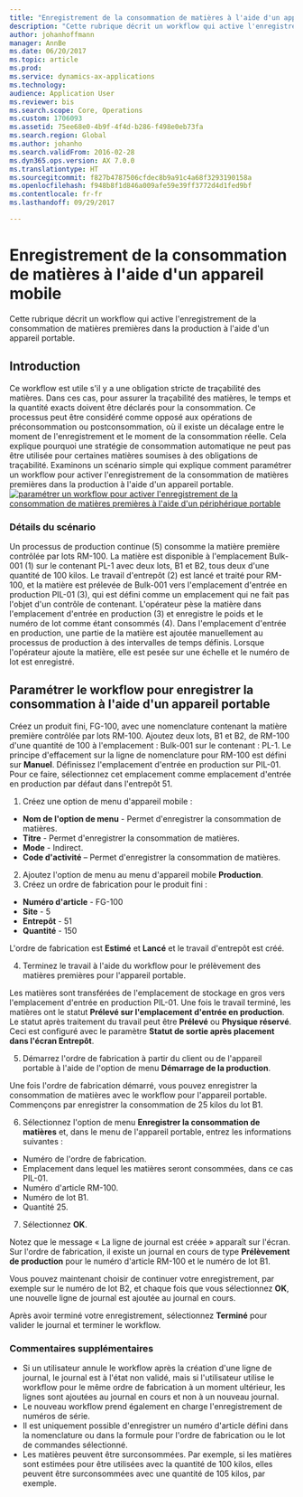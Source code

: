 ```yaml
---
title: "Enregistrement de la consommation de matières à l'aide d'un appareil mobile"
description: "Cette rubrique décrit un workflow qui active l'enregistrement de la consommation de matières premières dans la production à l'aide d'un appareil portable."
author: johanhoffmann
manager: AnnBe
ms.date: 06/20/2017
ms.topic: article
ms.prod: 
ms.service: dynamics-ax-applications
ms.technology: 
audience: Application User
ms.reviewer: bis
ms.search.scope: Core, Operations
ms.custom: 1706093
ms.assetid: 75ee68e0-4b9f-4f4d-b286-f498e0eb73fa
ms.search.region: Global
ms.author: johanho
ms.search.validFrom: 2016-02-28
ms.dyn365.ops.version: AX 7.0.0
ms.translationtype: HT
ms.sourcegitcommit: f827b4787506cfdec8b9a91c4a68f3293190158a
ms.openlocfilehash: f948b8f1d846a009afe59e39ff3772d4d1fed9bf
ms.contentlocale: fr-fr
ms.lasthandoff: 09/29/2017

---
```


# <a name="register-material-consumption-using-a-mobile-device"></a>Enregistrement de la consommation de matières à l'aide d'un appareil mobile
Cette rubrique décrit un workflow qui active l'enregistrement de la consommation de matières premières dans la production à l'aide d'un appareil portable.

<a name="introduction"></a>Introduction
------------

Ce workflow est utile s'il y a une obligation stricte de traçabilité des matières. Dans ces cas, pour assurer la traçabilité des matières, le temps et la quantité exacts doivent être déclarés pour la consommation. Ce processus peut être considéré comme opposé aux opérations de préconsommation ou postconsommation, où il existe un décalage entre le moment de l'enregistrement et le moment de la consommation réelle. Cela explique pourquoi une stratégie de consommation automatique ne peut pas être utilisée pour certaines matières soumises à des obligations de traçabilité. Examinons un scénario simple qui explique comment paramétrer un workflow pour activer l'enregistrement de la consommation de matières premières dans la production à l'aide d'un appareil portable. [![paramétrer un workflow pour activer l'enregistrement de la consommation de matières premières à l'aide d'un périphérique portable](./media/scenario3.png)](./media/scenario3.png)

### <a name="scenario-details"></a>Détails du scénario

Un processus de production continue (5) consomme la matière première contrôlée par lots RM-100. La matière est disponible à l'emplacement Bulk-001 (1) sur le contenant PL-1 avec deux lots, B1 et B2, tous deux d'une quantité de 100 kilos. Le travail d'entrepôt (2) est lancé et traité pour RM-100, et la matière est prélevée de Bulk-001 vers l'emplacement d'entrée en production PIL-01 (3), qui est défini comme un emplacement qui ne fait pas l'objet d'un contrôle de contenant. L'opérateur pèse la matière dans l'emplacement d'entrée en production (3) et enregistre le poids et le numéro de lot comme étant consommés (4). Dans l'emplacement d'entrée en production, une partie de la matière est ajoutée manuellement au processus de production à des intervalles de temps définis. Lorsque l'opérateur ajoute la matière, elle est pesée sur une échelle et le numéro de lot est enregistré.

## <a name="set-up-the-workflow-to-register-consumption-using-a-handheld-device"></a>Paramétrer le workflow pour enregistrer la consommation à l'aide d'un appareil portable
Créez un produit fini, FG-100, avec une nomenclature contenant la matière première contrôlée par lots RM-100. Ajoutez deux lots, B1 et B2, de RM-100 d'une quantité de 100 à l'emplacement : Bulk-001 sur le contenant : PL-1. Le principe d'effacement sur la ligne de nomenclature pour RM-100 est défini sur **Manuel**. Définissez l'emplacement d'entrée en production sur PIL-01. Pour ce faire, sélectionnez cet emplacement comme emplacement d'entrée en production par défaut dans l'entrepôt 51.

1.  Créez une option de menu d'appareil mobile : 

-    **Nom de l'option de menu** - Permet d'enregistrer la consommation de matières. 
-    **Titre** - Permet d'enregistrer la consommation de matières. 
-    **Mode** - Indirect. 
-    **Code d'activité** – Permet d'enregistrer la consommation de matières.

2.  Ajoutez l'option de menu au menu d'appareil mobile **Production**.
3.  Créez un ordre de fabrication pour le produit fini : 

-    **Numéro d'article** - FG-100 
-    **Site** - 5 
-    **Entrepôt** - 51 
-    **Quantité** - 150

L'ordre de fabrication est **Estimé** et **Lancé** et le travail d'entrepôt est créé.

4.  Terminez le travail à l'aide du workflow pour le prélèvement des matières premières pour l'appareil portable.

Les matières sont transférées de l'emplacement de stockage en gros vers l'emplacement d'entrée en production PIL-01. Une fois le travail terminé, les matières ont le statut **Prélevé sur l'emplacement d'entrée en production**. Le statut après traitement du travail peut être **Prélevé** ou **Physique réservé**. Ceci est configuré avec le paramètre **Statut de sortie après placement dans l'écran Entrepôt**.

5.  Démarrez l'ordre de fabrication à partir du client ou de l'appareil portable à l'aide de l'option de menu **Démarrage de la production**.

Une fois l'ordre de fabrication démarré, vous pouvez enregistrer la consommation de matières avec le workflow pour l'appareil portable. Commençons par enregistrer la consommation de 25 kilos du lot B1.

6.  Sélectionnez l'option de menu **Enregistrer la consommation de** **matières** et, dans le menu de l'appareil portable, entrez les informations suivantes : 

-    Numéro de l'ordre de fabrication. 
-    Emplacement dans lequel les matières seront consommées, dans ce cas PIL-01. 
-    Numéro d'article RM-100. 
-    Numéro de lot B1. 
-    Quantité 25.

7.  Sélectionnez **OK**.

Notez que le message « La ligne de journal est créée » apparaît sur l'écran. Sur l'ordre de fabrication, il existe un journal en cours de type **Prélèvement de production** pour le numéro d'article RM-100 et le numéro de lot B1. 

Vous pouvez maintenant choisir de continuer votre enregistrement, par exemple sur le numéro de lot B2, et chaque fois que vous sélectionnez **OK**, une nouvelle ligne de journal est ajoutée au journal en cours. 

Après avoir terminé votre enregistrement, sélectionnez **Terminé** pour valider le journal et terminer le workflow.

### <a name="additional-comments"></a>Commentaires supplémentaires 

-   Si un utilisateur annule le workflow après la création d'une ligne de journal, le journal est à l'état non validé, mais si l'utilisateur utilise le workflow pour le même ordre de fabrication à un moment ultérieur, les lignes sont ajoutées au journal en cours et non à un nouveau journal.
-   Le nouveau workflow prend également en charge l'enregistrement de numéros de série.
-   Il est uniquement possible d'enregistrer un numéro d'article défini dans la nomenclature ou dans la formule pour l'ordre de fabrication ou le lot de commandes sélectionné.
-   Les matières peuvent être surconsommées. Par exemple, si les matières sont estimées pour être utilisées avec la quantité de 100 kilos, elles peuvent être surconsommées avec une quantité de 105 kilos, par exemple.



